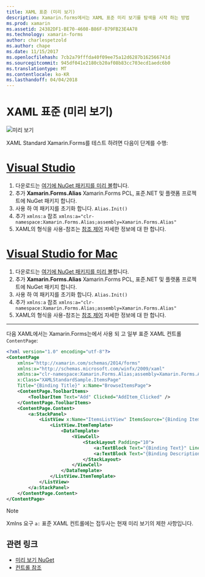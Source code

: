 ```yaml
---
title: XAML 표준 (미리 보기)
description: Xamarin.forms에서는 XAML 표준 미리 보기를 탐색을 시작 하는 방법
ms.prod: xamarin
ms.assetid: 24382DF1-BE70-4608-B86F-B79FB23E4A78
ms.technology: xamarin-forms
author: charlespetzold
ms.author: chape
ms.date: 11/15/2017
ms.openlocfilehash: 7cb2a79fffda40f09ee75a12d6287b162566741d
ms.sourcegitcommit: 945df041e2180cb20af08b83cc703ecd1aedc6b0
ms.translationtype: MT
ms.contentlocale: ko-KR
ms.lasthandoff: 04/04/2018
---
```

# <a name="xaml-standard-preview"></a>XAML 표준 (미리 보기)

![미리 보기](~/media/shared/preview.png)

XAML Standard Xamarin.Forms를 테스트 하려면 다음이 단계를 수행:

# <a name="visual-studiotabvswin"></a>[Visual Studio](#tab/vswin)

1. 다운로드는 [여기에 NuGet 패키지를 미리 볼](https://aka.ms/xf-xamlstandard-nuget)합니다.
2. 추가 **Xamarin.Forms.Alias** Xamarin.Forms PCL, 표준.NET 및 플랫폼 프로젝트에 NuGet 패키지 합니다.
3. 사용 하 여 패키지를 초기화 합니다. `Alias.Init()`
4. 추가 `xmlns:a` 참조 `xmlns:a="clr-namespace:Xamarin.Forms.Alias;assembly=Xamarin.Forms.Alias"`
5. XAML의 형식을 사용-참조는 [참조 제어](controls.md) 자세한 정보에 대 한 합니다.

# <a name="visual-studio-for-mactabvsmac"></a>[Visual Studio for Mac](#tab/vsmac)

1. 다운로드는 [여기에 NuGet 패키지를 미리 볼](https://aka.ms/xf-xamlstandard-nuget)합니다.
2. 추가 **Xamarin.Forms.Alias** Xamarin.Forms PCL, 표준.NET 및 플랫폼 프로젝트에 NuGet 패키지 합니다.
3. 사용 하 여 패키지를 초기화 합니다. `Alias.Init()`
4. 추가 `xmlns:a` 참조 `xmlns:a="clr-namespace:Xamarin.Forms.Alias;assembly=Xamarin.Forms.Alias"`
5. XAML의 형식을 사용-참조는 [참조 제어](controls.md) 자세한 정보에 대 한 합니다.

-----

다음 XAML에서는 Xamarin.Forms는에서 사용 되 고 일부 표준 XAML 컨트롤 `ContentPage`:

```xml
<?xml version="1.0" encoding="utf-8"?>
<ContentPage 
    xmlns="http://xamarin.com/schemas/2014/forms" 
    xmlns:x="http://schemas.microsoft.com/winfx/2009/xaml" 
    xmlns:a="clr-namespace:Xamarin.Forms.Alias;assembly=Xamarin.Forms.Alias"
    x:Class="XAMLStandardSample.ItemsPage" 
    Title="{Binding Title}" x:Name="BrowseItemsPage">
    <ContentPage.ToolbarItems>
        <ToolbarItem Text="Add" Clicked="AddItem_Clicked" />
    </ContentPage.ToolbarItems>
    <ContentPage.Content>
        <a:StackPanel>
            <ListView x:Name="ItemsListView" ItemsSource="{Binding Items}" VerticalOptions="FillAndExpand" HasUnevenRows="true" RefreshCommand="{Binding LoadItemsCommand}" IsPullToRefreshEnabled="true" IsRefreshing="{Binding IsBusy, Mode=OneWay}" CachingStrategy="RecycleElement" ItemSelected="OnItemSelected">
                <ListView.ItemTemplate>
                    <DataTemplate>
                        <ViewCell>
                            <StackLayout Padding="10">
                                <a:TextBlock Text="{Binding Text}" LineBreakMode="NoWrap" Style="{DynamicResource ListItemTextStyle}" FontSize="16" />
                                <a:TextBlock Text="{Binding Description}" LineBreakMode="NoWrap" Style="{DynamicResource ListItemDetailTextStyle}" FontSize="13" />
                            </StackLayout>
                        </ViewCell>
                    </DataTemplate>
                </ListView.ItemTemplate>
            </ListView>
        </a:StackPanel>
    </ContentPage.Content>
</ContentPage>
```

> [!NOTE]
> Xmlns 요구 `a:` 표준 XAML 컨트롤에는 접두사는 현재 미리 보기의 제한 사항입니다.


## <a name="related-links"></a>관련 링크

- [미리 보기 NuGet](https://aka.ms/xf-xamlstandard-nuget)
- [컨트롤 참조](controls.md)
